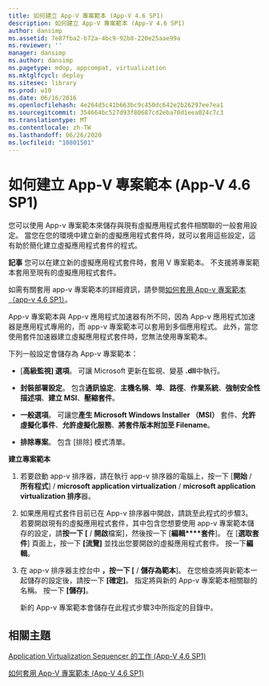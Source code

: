 ```yaml
---
title: 如何建立 App-V 專案範本 (App-V 4.6 SP1)
description: 如何建立 App-V 專案範本 (App-V 4.6 SP1)
author: dansimp
ms.assetid: 7e87fba2-b72a-4bc9-92b8-220e25aae99a
ms.reviewer: ''
manager: dansimp
ms.author: dansimp
ms.pagetype: mdop, appcompat, virtualization
ms.mktglfcycl: deploy
ms.sitesec: library
ms.prod: w10
ms.date: 06/16/2016
ms.openlocfilehash: 4e264d5c41b663bc9c450dc642e2b26297ee7ea1
ms.sourcegitcommit: 354664bc527d93f80687cd2eba70d1eea024c7c3
ms.translationtype: MT
ms.contentlocale: zh-TW
ms.lasthandoff: 06/26/2020
ms.locfileid: "10801501"
---
```

# 如何建立 App-V 專案範本 (App-V 4.6 SP1)


您可以使用 App-v 專案範本來儲存與現有虛擬應用程式套件相關聯的一般套用設定。 當您在您的環境中建立新的虛擬應用程式套件時，就可以套用這些設定，這有助於簡化建立虛擬應用程式套件的程式。

**記事** 您可以在建立新的虛擬應用程式套件時，套用 V 專案範本。 不支援將專案範本套用至現有的虛擬應用程式套件。

 

如需有關套用 app-v 專案範本的詳細資訊，請參閱[如何套用 App-v 專案範本（app-v 4.6 SP1）](how-to-apply-an-app-v-project-template--app-v-46-sp1-.md)。

App-v 專案範本與 App-v 應用程式加速器有所不同，因為 App-v 應用程式加速器是應用程式專用的，而 app-v 專案範本可以套用到多個應用程式。 此外，當您使用套件加速器建立虛擬應用程式套件時，您無法使用專案範本。

下列一般設定會儲存為 App-v 專案範本：

-   [**高級監視] 選項**。 可讓 Microsoft 更新在監視、變基 **.dll**中執行。

-   **封裝部署設定**。 包含**通訊協定**、**主機名稱**、**埠**、**路徑**、**作業系統**、**強制安全性描述項**、**建立 MSI**、**壓縮套件**。

-   **一般選項**。 可讓您**產生 Microsoft Windows Installer （MSI）** 套件、**允許虛擬化事件**、**允許虛擬化服務**、**將套件版本附加至 Filename**。

-   **排除專案**。 包含 [排除] 模式清單。

**建立專案範本**

1.  若要啟動 app-v 排序器，請在執行 app-v 排序器的電腦上，按一下 [**開始**  /  **所有程式**]  /  **microsoft application virtualization**  /  **microsoft application virtualization 排序**器。

2.  如果應用程式套件目前已在 App-v 排序器中開啟，請跳至此程式的步驟3。 若要開啟現有的虛擬應用程式套件，其中包含您想要使用 app-v 專案範本儲存的設定，請**按一下 [**  /  **開啟**檔案]，然後按一下 [**編輯****套件**]。 在 [**選取套件**] 頁面上，按一下 **[流覽]** 並找出您要開啟的虛擬應用程式套件。 按一下**編輯**。

3.  在 app-v 排序器主控台中 **，按一下 [**  /  **儲存為範本**]。 在您檢查將與新範本一起儲存的設定後，請按一下 **[確定]**。 指定將與新的 App-v 專案範本相關聯的名稱。 按一下 **[儲存]**。

    新的 App-v 專案範本會儲存在此程式步驟3中所指定的目錄中。

## 相關主題


[Application Virtualization Sequencer 的工作 (App-V 4.6 SP1)](tasks-for-the-application-virtualization-sequencer--app-v-46-sp1-.md)

[如何套用 App-V 專案範本 (App-V 4.6 SP1)](how-to-apply-an-app-v-project-template--app-v-46-sp1-.md)

 

 





